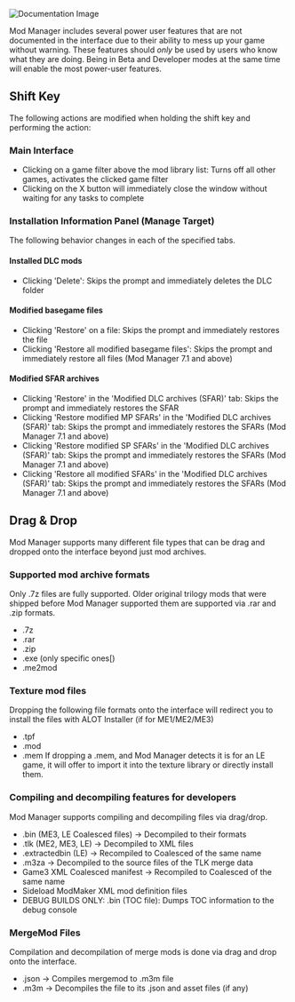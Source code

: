 ![Documentation Image](images/documentation_header.png)

Mod Manager includes several power user features that are not documented in the interface due to their ability to mess up your game without warning. These features should _only_ be used by users who know what they are doing. Being in Beta and Developer modes at the same time will enable the most power-user features.

## Shift Key
The following actions are modified when holding the shift key and performing the action:

### Main Interface
 - Clicking on a game filter above the mod library list: Turns off all other games, activates the clicked game filter
 - Clicking on the X button will immediately close the window without waiting for any tasks to complete

### Installation Information Panel (Manage Target)
The following behavior changes in each of the specified tabs.

#### Installed DLC mods
 - Clicking 'Delete': Skips the prompt and immediately deletes the DLC folder

#### Modified basegame files
 - Clicking 'Restore' on a file: Skips the prompt and immediately restores the file
 - Clicking 'Restore all modified basegame files': Skips the prompt and immediately restore all files (Mod Manager 7.1 and above)

#### Modified SFAR archives
 - Clicking 'Restore' in the 'Modified DLC archives (SFAR)' tab: Skips the prompt and immediately restores the SFAR
 - Clicking 'Restore modified MP SFARs' in the 'Modified DLC archives (SFAR)' tab: Skips the prompt and immediately restores the SFARs (Mod Manager 7.1 and above)
 - Clicking 'Restore modified SP SFARs' in the 'Modified DLC archives (SFAR)' tab: Skips the prompt and immediately restores the SFARs (Mod Manager 7.1 and above)
 - Clicking 'Restore all modified SFARs' in the 'Modified DLC archives (SFAR)' tab: Skips the prompt and immediately restores the SFARs (Mod Manager 7.1 and above)

## Drag & Drop
Mod Manager supports many different file types that can be drag and dropped onto the interface beyond just mod archives.

### Supported mod archive formats
Only .7z files are fully supported. Older original trilogy mods that were shipped before Mod Manager supported them are supported via .rar and .zip formats.
- .7z
- .rar
- .zip
- .exe (only specific ones[)
- .me2mod

### Texture mod files
Dropping the following file formats onto the interface will redirect you to install the files with ALOT Installer (if for ME1/ME2/ME3)
 - .tpf
 - .mod
 - .mem
If dropping a .mem, and Mod Manager detects it is for an LE game, it will offer to import it into the texture library or directly install them.

### Compiling and decompiling features for developers
Mod Manager supports compiling and decompiling files via drag/drop.
 - .bin (ME3, LE Coalesced files) -> Decompiled to their formats
 - .tlk (ME2, ME3, LE) -> Decompiled to XML files
 - .extractedbin (LE) -> Recompiled to Coalesced of the same name
 - .m3za -> Decompiled to the source files of the TLK merge data
 - Game3 XML Coalesced manifest -> Recompiled to Coalesced of the same name
 - Sideload ModMaker XML mod definition files
 - DEBUG BUILDS ONLY: .bin (TOC file): Dumps TOC information to the debug console

### MergeMod Files
Compilation and decompilation of merge mods is done via drag and drop onto the interface.
 - .json -> Compiles mergemod to .m3m file
 - .m3m -> Decompiles the file to its .json and asset files (if any)

